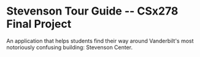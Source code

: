 # Stevenson Tour Guide -- CSx278 Final Project
An application that helps students find their way around Vanderbilt's most notoriously confusing building: Stevenson Center.

